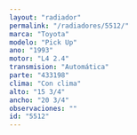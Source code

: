 ```yaml
---
layout: "radiador"
permalink: "/radiadores/5512/"
marca: "Toyota"
modelo: "Pick Up"
ano: "1993"
motor: "L4 2.4"
transmision: "Automática"
parte: "433198"
clima: "Con clima"
alto: "15 3/4"
ancho: "20 3/4"
observaciones: ""
id: "5512"
---
```


